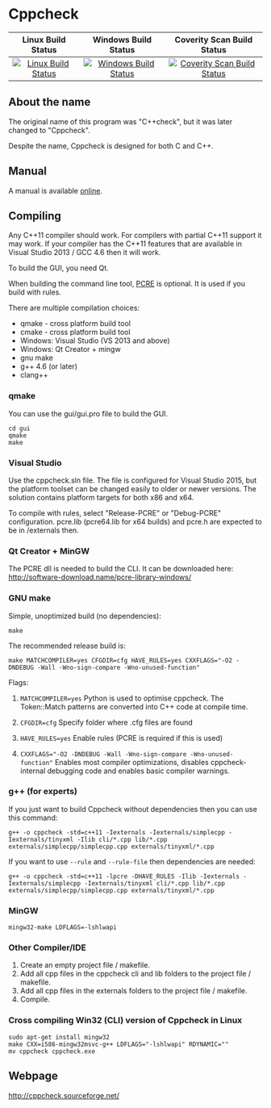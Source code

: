 # **Cppcheck** 

|Linux Build Status|Windows Build Status|Coverity Scan Build Status|
|:--:|:--:|:--:|
|[![Linux Build Status](https://img.shields.io/travis/danmar/cppcheck/master.svg?label=Linux%20build)](https://travis-ci.org/danmar/cppcheck)|[![Windows Build Status](https://img.shields.io/appveyor/ci/danmar/cppcheck/master.svg?label=Windows%20build)](https://ci.appveyor.com/project/danmar/cppcheck/branch/master)|[![Coverity Scan Build Status](https://img.shields.io/coverity/scan/512.svg)](https://scan.coverity.com/projects/512)|

## About the name

The original name of this program was "C++check", but it was later changed to "Cppcheck".

Despite the name, Cppcheck is designed for both C and C++.

## Manual

A manual is available [online](http://cppcheck.sourceforge.net/manual.pdf).

## Compiling

Any C++11 compiler should work. For compilers with partial C++11 support it may work. If your compiler has the C++11 features that are available in Visual Studio 2013 / GCC 4.6 then it will work.

To build the GUI, you need Qt.

When building the command line tool, [PCRE](http://www.pcre.org/) is optional. It is used if you build with rules.

There are multiple compilation choices:
* qmake - cross platform build tool
* cmake - cross platform build tool
* Windows: Visual Studio (VS 2013 and above)
* Windows: Qt Creator + mingw
* gnu make
* g++ 4.6 (or later)
* clang++

### qmake

You can use the gui/gui.pro file to build the GUI.

```shell
cd gui
qmake
make
```

### Visual Studio

Use the cppcheck.sln file. The file is configured for Visual Studio 2015, but the platform toolset can be changed easily to older or newer versions. The solution contains platform targets for both x86 and x64.

To compile with rules, select "Release-PCRE" or "Debug-PCRE" configuration. pcre.lib (pcre64.lib for x64 builds) and pcre.h are expected to be in /externals then.

### Qt Creator + MinGW

The PCRE dll is needed to build the CLI. It can be downloaded here:
http://software-download.name/pcre-library-windows/

### GNU make

Simple, unoptimized build (no dependencies):

```shell
make
```

The recommended release build is:

```shell
make MATCHCOMPILER=yes CFGDIR=cfg HAVE_RULES=yes CXXFLAGS="-O2 -DNDEBUG -Wall -Wno-sign-compare -Wno-unused-function"
```

Flags:

1.  `MATCHCOMPILER=yes`
    Python is used to optimise cppcheck. The Token::Match patterns are converted into C++ code at compile time.

2.  `CFGDIR=cfg`
    Specify folder where .cfg files are found

3.  `HAVE_RULES=yes`
    Enable rules (PCRE is required if this is used)

4.  `CXXFLAGS="-O2 -DNDEBUG -Wall -Wno-sign-compare -Wno-unused-function"`
    Enables most compiler optimizations, disables cppcheck-internal debugging code and enables basic compiler warnings.

### g++ (for experts)

If you just want to build Cppcheck without dependencies then you can use this command:

```shell
g++ -o cppcheck -std=c++11 -Iexternals -Iexternals/simplecpp -Iexternals/tinyxml -Ilib cli/*.cpp lib/*.cpp externals/simplecpp/simplecpp.cpp externals/tinyxml/*.cpp
```

If you want to use `--rule` and `--rule-file` then dependencies are needed:

```shell
g++ -o cppcheck -std=c++11 -lpcre -DHAVE_RULES -Ilib -Iexternals -Iexternals/simplecpp -Iexternals/tinyxml cli/*.cpp lib/*.cpp externals/simplecpp/simplecpp.cpp externals/tinyxml/*.cpp
```

### MinGW

```shell
mingw32-make LDFLAGS=-lshlwapi
```

### Other Compiler/IDE

1. Create an empty project file / makefile.
2. Add all cpp files in the cppcheck cli and lib folders to the project file / makefile.
3. Add all cpp files in the externals folders to the project file / makefile.
4. Compile.

### Cross compiling Win32 (CLI) version of Cppcheck in Linux

```shell
sudo apt-get install mingw32
make CXX=i586-mingw32msvc-g++ LDFLAGS="-lshlwapi" RDYNAMIC=""
mv cppcheck cppcheck.exe
```

## Webpage

http://cppcheck.sourceforge.net/
